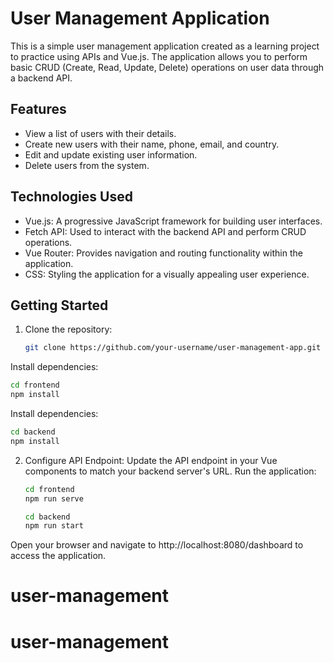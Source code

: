 # User Management Application

This is a simple user management application created as a learning project to practice using APIs and Vue.js. The application allows you to perform basic CRUD (Create, Read, Update, Delete) operations on user data through a backend API.

## Features

- View a list of users with their details.
- Create new users with their name, phone, email, and country.
- Edit and update existing user information.
- Delete users from the system.

## Technologies Used

- Vue.js: A progressive JavaScript framework for building user interfaces.
- Fetch API: Used to interact with the backend API and perform CRUD operations.
- Vue Router: Provides navigation and routing functionality within the application.
- CSS: Styling the application for a visually appealing user experience.

## Getting Started

1. Clone the repository:

   ```bash
   git clone https://github.com/your-username/user-management-app.git
Install dependencies:
   ```bash
   cd frontend
   npm install
   ```
Install dependencies:
   ```bash
   cd backend
   npm install
   ```

2. Configure API Endpoint:
Update the API endpoint in your Vue components to match your backend server's URL.
Run the application:

   ```bash
   cd frontend
   npm run serve
   ```

   ```bash
   cd backend
   npm run start
   ```
Open your browser and navigate to http://localhost:8080/dashboard to access the application.
# user-management
# user-management
